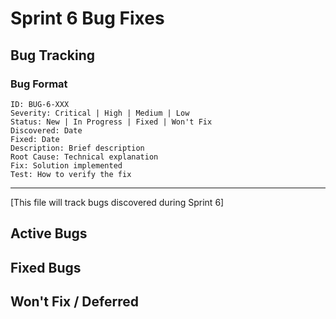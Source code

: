 # Sprint 6 Bug Fixes

## Bug Tracking

### Bug Format
```
ID: BUG-6-XXX
Severity: Critical | High | Medium | Low
Status: New | In Progress | Fixed | Won't Fix
Discovered: Date
Fixed: Date
Description: Brief description
Root Cause: Technical explanation
Fix: Solution implemented
Test: How to verify the fix
```

---

[This file will track bugs discovered during Sprint 6]

## Active Bugs

<!-- Add bugs here as they are discovered -->

## Fixed Bugs

<!-- Move bugs here once they are resolved -->

## Won't Fix / Deferred

<!-- Document bugs that won't be fixed this sprint with justification -->